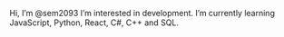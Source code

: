 Hi, I’m @sem2093
 I’m interested in development.
 I’m currently learning JavaScript, Python, React, C#, C++ and SQL.
 

<!---
sem2093/sem2093 is a ✨ special ✨ repository because its `README.md` (this file) appears on your GitHub profile.
You can click the Preview link to take a look at your changes.
--->
